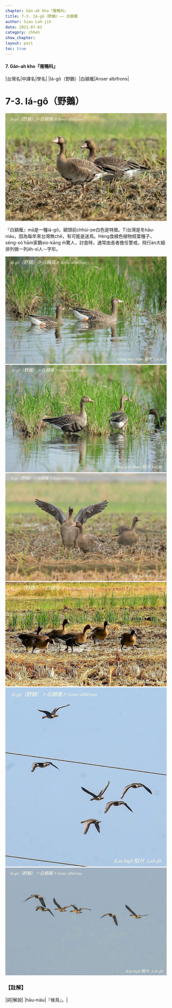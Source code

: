 ```yaml
---
chapter: Gān-ah kho『雁鴨科』
title: 7-3. Iá-gô（野鵝）—— 白額雁
author: Siau Lah-jih
date: 2021-07-03
category: chheh
show_chapter: 
layout: post
toc: true
---
```


#### 7. Gān-ah kho『雁鴨科』

|台灣名|中譯名|學名|
|Iá-gô（野鵝）|白額雁|Anser albifrons|


# 7-3. Iá-gô（野鵝）

![](../too5/07/07-3-6.白額雁.jpg)


『白額雁』mā是一種iá-gô，額頭前chhùi-pe白色是特徵。Tī台灣是冬hāu-niáu，因為每年來台灣無chē，有可能是迷鳥。Hèng食綠色植物枝葉種子，sèng-sò͘ hām家鵝sio-kāng m̄驚人，討食時，通常由長者擔任警戒，飛行àn大細排列做一列a̍h-sī人--字形。
	

![](../too5/07/07-3-1.白額雁.jpg)
![](../too5/07/07-3-2.白額雁.jpg)
![](../too5/07/07-3-5.白額雁.jpg)
![](../too5/07/07-3-3.白額雁.jpg)
![](../too5/07/07-3-4.白額雁.jpg)
![](../too5/07/07-3-7.白額雁.jpg)


### 【註解】

|詞|解說|
|hāu-niáu|『候鳥』。|

